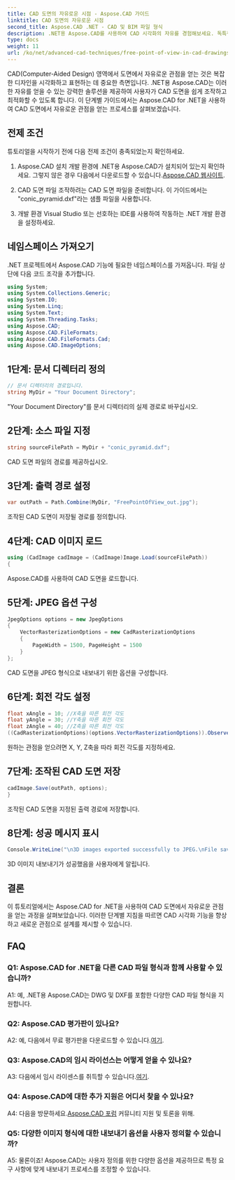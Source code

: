 ```yaml
---
title: CAD 도면의 자유로운 시점 - Aspose.CAD 가이드
linktitle: CAD 도면의 자유로운 시점
second_title: Aspose.CAD .NET - CAD 및 BIM 파일 형식
description: .NET용 Aspose.CAD를 사용하여 CAD 시각화의 자유를 경험해보세요. 독특한 관점을 얻으려면 단계별 가이드를 따르세요.
type: docs
weight: 11
url: /ko/net/advanced-cad-techniques/free-point-of-view-in-cad-drawings/
---
```

CAD(Computer-Aided Design) 영역에서 도면에서 자유로운 관점을 얻는 것은 복잡한 디자인을 시각화하고 표현하는 데 중요한 측면입니다. .NET용 Aspose.CAD는 이러한 자유를 얻을 수 있는 강력한 솔루션을 제공하여 사용자가 CAD 도면을 쉽게 조작하고 최적화할 수 있도록 합니다. 이 단계별 가이드에서는 Aspose.CAD for .NET을 사용하여 CAD 도면에서 자유로운 관점을 얻는 프로세스를 살펴보겠습니다.

## 전제 조건

튜토리얼을 시작하기 전에 다음 전제 조건이 충족되었는지 확인하세요.

1. Aspose.CAD 설치
 개발 환경에 .NET용 Aspose.CAD가 설치되어 있는지 확인하세요. 그렇지 않은 경우 다음에서 다운로드할 수 있습니다.[Aspose.CAD 웹사이트](https://releases.aspose.com/cad/net/).

2. CAD 도면 파일
조작하려는 CAD 도면 파일을 준비합니다. 이 가이드에서는 "conic_pyramid.dxf"라는 샘플 파일을 사용합니다.

3. 개발 환경
Visual Studio 또는 선호하는 IDE를 사용하여 작동하는 .NET 개발 환경을 설정하세요.

## 네임스페이스 가져오기

.NET 프로젝트에서 Aspose.CAD 기능에 필요한 네임스페이스를 가져옵니다. 파일 상단에 다음 코드 조각을 추가합니다.

```csharp
using System;
using System.Collections.Generic;
using System.IO;
using System.Linq;
using System.Text;
using System.Threading.Tasks;
using Aspose.CAD;
using Aspose.CAD.FileFormats;
using Aspose.CAD.FileFormats.Cad;
using Aspose.CAD.ImageOptions;
```


## 1단계: 문서 디렉터리 정의

```csharp
// 문서 디렉터리의 경로입니다.
string MyDir = "Your Document Directory";
```

"Your Document Directory"를 문서 디렉터리의 실제 경로로 바꾸십시오.

## 2단계: 소스 파일 지정

```csharp
string sourceFilePath = MyDir + "conic_pyramid.dxf";
```

CAD 도면 파일의 경로를 제공하십시오.

## 3단계: 출력 경로 설정

```csharp
var outPath = Path.Combine(MyDir, "FreePointOfView_out.jpg");
```

조작된 CAD 도면이 저장될 경로를 정의합니다.

## 4단계: CAD 이미지 로드

```csharp
using (CadImage cadImage = (CadImage)Image.Load(sourceFilePath))
{
```

Aspose.CAD를 사용하여 CAD 도면을 로드합니다.

## 5단계: JPEG 옵션 구성

```csharp
JpegOptions options = new JpegOptions
{
    VectorRasterizationOptions = new CadRasterizationOptions
    {
        PageWidth = 1500, PageHeight = 1500
    }
};
```

CAD 도면을 JPEG 형식으로 내보내기 위한 옵션을 구성합니다.

## 6단계: 회전 각도 설정

```csharp
float xAngle = 10; //X축을 따른 회전 각도
float yAngle = 30; //Y축을 따른 회전 각도
float zAngle = 40; //Z축을 따른 회전 각도
((CadRasterizationOptions)(options.VectorRasterizationOptions)).ObserverPoint = new ObserverPoint(xAngle, yAngle, zAngle);
```

원하는 관점을 얻으려면 X, Y, Z축을 따라 회전 각도를 지정하세요.

## 7단계: 조작된 CAD 도면 저장

```csharp
cadImage.Save(outPath, options);
}
```

조작된 CAD 도면을 지정된 출력 경로에 저장합니다.

## 8단계: 성공 메시지 표시

```csharp
Console.WriteLine("\n3D images exported successfully to JPEG.\nFile saved at " + outPath);
```

3D 이미지 내보내기가 성공했음을 사용자에게 알립니다.

## 결론

이 튜토리얼에서는 Aspose.CAD for .NET을 사용하여 CAD 도면에서 자유로운 관점을 얻는 과정을 살펴보았습니다. 이러한 단계별 지침을 따르면 CAD 시각화 기능을 향상하고 새로운 관점으로 설계를 제시할 수 있습니다.


## FAQ

### Q1: Aspose.CAD for .NET을 다른 CAD 파일 형식과 함께 사용할 수 있습니까?

A1: 예, .NET용 Aspose.CAD는 DWG 및 DXF를 포함한 다양한 CAD 파일 형식을 지원합니다.

### Q2: Aspose.CAD 평가판이 있나요?

 A2: 예, 다음에서 무료 평가판을 다운로드할 수 있습니다.[여기](https://releases.aspose.com/).

### Q3: Aspose.CAD의 임시 라이선스는 어떻게 얻을 수 있나요?

 A3: 다음에서 임시 라이센스를 취득할 수 있습니다.[여기](https://purchase.aspose.com/temporary-license/).

### Q4: Aspose.CAD에 대한 추가 지원은 어디서 찾을 수 있나요?

 A4: 다음을 방문하세요.[Aspose.CAD 포럼](https://forum.aspose.com/c/cad/19) 커뮤니티 지원 및 토론을 위해.

### Q5: 다양한 이미지 형식에 대한 내보내기 옵션을 사용자 정의할 수 있습니까?

A5: 물론이죠! Aspose.CAD는 사용자 정의를 위한 다양한 옵션을 제공하므로 특정 요구 사항에 맞게 내보내기 프로세스를 조정할 수 있습니다.